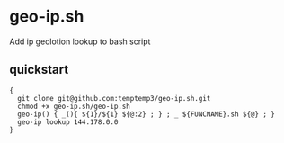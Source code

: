# geo-ip.sh

Add ip geolotion lookup to bash script

## quickstart

```
{
  git clone git@github.com:temptemp3/geo-ip.sh.git
  chmod +x geo-ip.sh/geo-ip.sh
  geo-ip() { _(){ ${1}/${1} ${@:2} ; } ; _ ${FUNCNAME}.sh ${@} ; }
  geo-ip lookup 144.178.0.0
}
```
